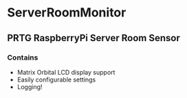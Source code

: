 # ServerRoomMonitor

## PRTG RaspberryPi Server Room Sensor

### Contains

- Matrix Orbital LCD display support
- Easily configurable settings
- Logging!
